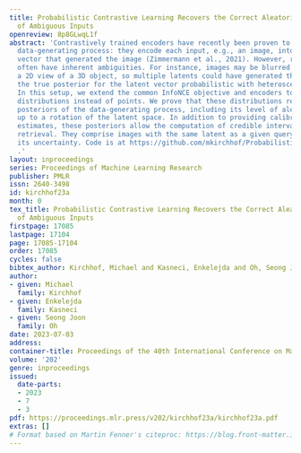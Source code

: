 ```yaml
---
title: Probabilistic Contrastive Learning Recovers the Correct Aleatoric Uncertainty
  of Ambiguous Inputs
openreview: 8p8GLwqL1f
abstract: 'Contrastively trained encoders have recently been proven to invert the
  data-generating process: they encode each input, e.g., an image, into the true latent
  vector that generated the image (Zimmermann et al., 2021). However, real-world observations
  often have inherent ambiguities. For instance, images may be blurred or only show
  a 2D view of a 3D object, so multiple latents could have generated them. This makes
  the true posterior for the latent vector probabilistic with heteroscedastic uncertainty.
  In this setup, we extend the common InfoNCE objective and encoders to predict latent
  distributions instead of points. We prove that these distributions recover the correct
  posteriors of the data-generating process, including its level of aleatoric uncertainty,
  up to a rotation of the latent space. In addition to providing calibrated uncertainty
  estimates, these posteriors allow the computation of credible intervals in image
  retrieval. They comprise images with the same latent as a given query, subject to
  its uncertainty. Code is at https://github.com/mkirchhof/Probabilistic_Contrastive_Learning
  .'
layout: inproceedings
series: Proceedings of Machine Learning Research
publisher: PMLR
issn: 2640-3498
id: kirchhof23a
month: 0
tex_title: Probabilistic Contrastive Learning Recovers the Correct Aleatoric Uncertainty
  of Ambiguous Inputs
firstpage: 17085
lastpage: 17104
page: 17085-17104
order: 17085
cycles: false
bibtex_author: Kirchhof, Michael and Kasneci, Enkelejda and Oh, Seong Joon
author:
- given: Michael
  family: Kirchhof
- given: Enkelejda
  family: Kasneci
- given: Seong Joon
  family: Oh
date: 2023-07-03
address: 
container-title: Proceedings of the 40th International Conference on Machine Learning
volume: '202'
genre: inproceedings
issued:
  date-parts:
  - 2023
  - 7
  - 3
pdf: https://proceedings.mlr.press/v202/kirchhof23a/kirchhof23a.pdf
extras: []
# Format based on Martin Fenner's citeproc: https://blog.front-matter.io/posts/citeproc-yaml-for-bibliographies/
---
```

